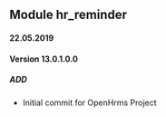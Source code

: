 ## Module hr_reminder

#### 22.05.2019
#### Version 13.0.1.0.0
##### ADD
- Initial commit for OpenHrms Project
